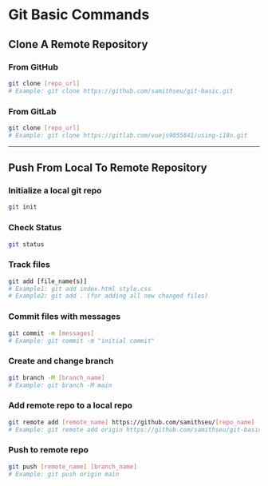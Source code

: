 # Git Basic Commands

## Clone A Remote Repository

### From GitHub

```bash
git clone [repo_url]
# Example: git clone https://github.com/samithseu/git-basic.git
```

### From GitLab

```bash
git clone [repo_url]
# Example: git clone https://gitlab.com/vuejs9055841/using-i18n.git
```

---

## Push From Local To Remote Repository

### Initialize a local git repo

```bash
git init
```

### Check Status

```bash
git status
```

### Track files

```bash
git add [file_name(s)]
# Example1: git add index.html style.css
# Example2: git add . (for adding all new changed files)
```

### Commit files with messages

```bash
git commit -m [messages]
# Example: git commit -m "initial commit"
```

### Create and change branch

```bash
git branch -M [branch_name]
# Example: git branch -M main
```

### Add remote repo to a local repo

```bash
git remote add [remote_name] https://github.com/samithseu/[repo_name]
# Example: git remote add origin https://github.com/samithseu/git-basic
```

### Push to remote repo

```bash
git push [remote_name] [branch_name]
# Example: git push origin main
```
